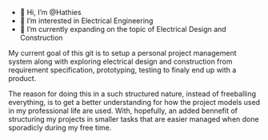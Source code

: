 - 👋 Hi, I’m @Hathies
- 👀 I’m interested in Electrical Engineering
- 🌱 I’m currently expanding on the topic of Electrical Design and Construction

My current goal of this git is to setup a personal project management system along with exploring electrical design and construction from requirement specification, prototyping, testing to finaly end up with a product.

The reason for doing this in a such structured nature, instead of freeballing everything, is to get a better understanding for how the project models used in my professional life are used. With, hopefully, an added bennefit of structuring my projects in smaller tasks that are easier managed when done sporadicly during my free time.


<!---
Hathies/Hathies is a ✨ special ✨ repository because its `README.md` (this file) appears on your GitHub profile.
You can click the Preview link to take a look at your changes.
--->
